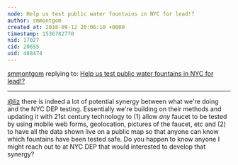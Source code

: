 ```yaml
---
node: Help us test public water fountains in NYC for lead!?
author: smmontgom
created_at: 2018-09-12 20:06:10 +0000
timestamp: 1536782770
nid: 17027
cid: 20655
uid: 488474
---
```




[smmontgom](../profile/smmontgom) replying to: [Help us test public water fountains in NYC for lead!?](../notes/read_holman/08-30-2018/help-us-test-public-water-fountains-in-nyc-for-lead)

----
[@liz](/profile/liz) there is indeed a lot of potential synergy between what we're doing and the NYC DEP testing. Essentially we're building on their methods and updating it with 21st century technology to (1) allow _any_ faucet to be tested by using mobile web forms, geolocation, pictures of the faucet, etc and (2) to have all the data shown live on a public map so that anyone can know which fountains have been tested safe.
Do you happen to know anyone I might reach out to at NYC DEP that would interested to develop that synergy?